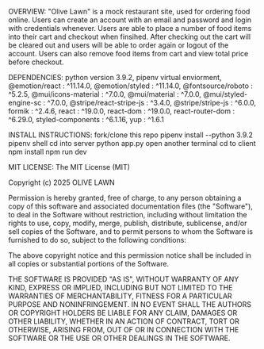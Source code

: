 OVERVIEW: 
    "Olive Lawn" is a mock restaurant site, used for ordering food online. Users can create an account with an email and password and login with credentials whenever. Users are able to place a number of food items into their cart and checkout when finsihed. After checking out the cart will be cleared out and users will be able to order again or logout of the account. Users can also remove food items from cart and view total price before checkout.

DEPENDENCIES:
    python version 3.9.2,
    pipenv virtual enviorment,
    @emotion/react : ^11.14.0,
    @emotion/styled : ^11.14.0,
    @fontsource/roboto : ^5.2.5,
    @mui/icons-material : ^7.0.0,
    @mui/material : ^7.0.0,
    @mui/styled-engine-sc : ^7.0.0,
    @stripe/react-stripe-js : ^3.4.0,
    @stripe/stripe-js : ^6.0.0,
    formik : ^2.4.6,
    react : ^19.0.0,
    react-dom : ^19.0.0,
    react-router-dom : ^6.29.0,
    styled-components : ^6.1.16,
    yup : ^1.6.1

INSTALL INSTRUCTIONS:
    fork/clone this repo
    pipenv install --python 3.9.2
    pipenv shell
    cd into server
    python app.py
    open another terminal
    cd to client 
    npm install
    npm run dev

MIT LICENSE:
The MIT License (MIT)

Copyright (c) 2025 OLIVE LAWN

Permission is hereby granted, free of charge, to any person obtaining a copy of this software and associated documentation files (the "Software"), to deal in the Software without restriction, including without limitation the rights to use, copy, modify, merge, publish, distribute, sublicense, and/or sell copies of the Software, and to permit persons to whom the Software is furnished to do so, subject to the following conditions:

The above copyright notice and this permission notice shall be included in all copies or substantial portions of the Software.

THE SOFTWARE IS PROVIDED "AS IS", WITHOUT WARRANTY OF ANY KIND, EXPRESS OR IMPLIED, INCLUDING BUT NOT LIMITED TO THE WARRANTIES OF MERCHANTABILITY, FITNESS FOR A PARTICULAR PURPOSE AND NONINFRINGEMENT. IN NO EVENT SHALL THE AUTHORS OR COPYRIGHT HOLDERS BE LIABLE FOR ANY CLAIM, DAMAGES OR OTHER LIABILITY, WHETHER IN AN ACTION OF CONTRACT, TORT OR OTHERWISE, ARISING FROM, OUT OF OR IN CONNECTION WITH THE SOFTWARE OR THE USE OR OTHER DEALINGS IN THE SOFTWARE.